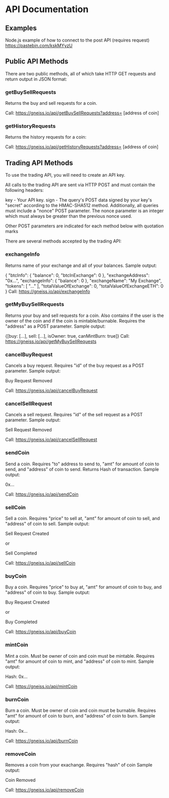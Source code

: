 # API Documentation

## Examples
Node.js example of how to connect to the post API (requires request) https://pastebin.com/kskMYyzU

## Public API Methods
There are two public methods, all of which take HTTP GET requests and return output in JSON format:

### getBuySellRequests
Returns the buy and sell requests for a coin.

Call: https://gneiss.io/api/getBuySellRequests?address= [address of coin]

### getHistoryRequests
Returns the history requests for a coin:

Call: https://gneiss.io/api/getHistoryRequests?address= [address of coin]

## Trading API Methods
To use the trading API, you will need to create an API key.

All calls to the trading API are sent via HTTP POST and must contain the following headers:

key - Your API key.
sign - The query's POST data signed by your key's "secret" according to the HMAC-SHA512 method.
Additionally, all queries must include a "nonce" POST parameter. The nonce parameter is an integer which must always be greater than the previous nonce used.

Other POST parameters are indicated for each method below with quotation marks

There are several methods accepted by the trading API:

### exchangeInfo
Returns name of your exchange and all of your balances. Sample output:

{
  "btcInfo": {
    "balance": 0,
    "btcInExchange": 0
  },
  "exchangeAddress": "0x...",
  "exchangeInfo": {
    "balance": 0
  },
  "exchangeName": "My Exchange",
  "tokens": [
    "..."
  ],
  "totalValueOfExchange": 0,
  "totalValueOfExchangeETH": 0
}
Call: https://gneiss.io/api/exchangeInfo

### getMyBuySellRequests
Returns your buy and sell requests for a coin. Also contains if the user is the owner of the coin and if the coin is mintable/burnable. Requires the "address" as a POST parameter. Sample output:

{[buy: [...], sell: [...], isOwner: true, canMintBurn: true]}
Call: https://gneiss.io/api/getMyBuySellRequests

### cancelBuyRequest
Cancels a buy request. Requires "id" of the buy request as a POST parameter. Sample output:

Buy Request Removed

Call: https://gneiss.io/api/cancelBuyRequest

### cancelSellRequest
Cancels a sell request. Requires "id" of the sell request as a POST parameter. Sample output:

Sell Request Removed

Call: https://gneiss.io/api/cancelSellRequest

### sendCoin
Send a coin. Requires "to" address to send to, "amt" for amount of coin to send, and "address" of coin to send. Returns Hash of transaction. Sample output:

0x...

Call: https://gneiss.io/api/sendCoin

### sellCoin
Sell a coin. Requires "price" to sell at, "amt" for amount of coin to sell, and "address" of coin to sell. Sample output:

Sell Request Created

or

Sell Completed

Call: https://gneiss.io/api/sellCoin

### buyCoin
Buy a coin. Requires "price" to buy at, "amt" for amount of coin to buy, and "address" of coin to buy. Sample output:

Buy Request Created

or

Buy Completed

Call: https://gneiss.io/api/buyCoin

### mintCoin
Mint a coin. Must be owner of coin and coin must be mintable. Requires "amt" for amount of coin to mint, and "address" of coin to mint. Sample output:

Hash: 0x...

Call: https://gneiss.io/api/mintCoin

### burnCoin
Burn a coin. Must be owner of coin and coin must be burnable. Requires "amt" for amount of coin to burn, and "address" of coin to burn. Sample output:

Hash: 0x...

Call: https://gneiss.io/api/burnCoin

### removeCoin
Removes a coin from your exachange. Requires "hash" of coin Sample output:

Coin Removed

Call: https://gneiss.io/api/removeCoin
